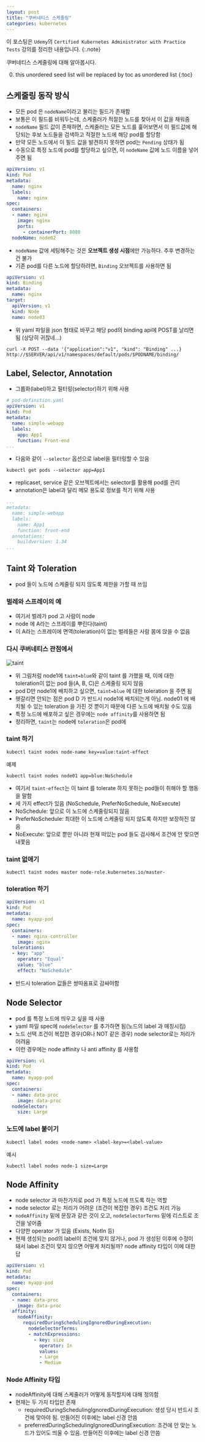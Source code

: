 ```yaml
---
layout: post
title: "쿠버네티스 스케줄링"
categories: kubernetes
---
```


이 포스팅은 `Udemy`의 `Certified Kubernetes Administrator with Practice Tests` 강의를 정리한 내용입니다.
{:.note}

쿠버네티스 스케줄링에 대해 알아봅시다.

0. this unordered seed list will be replaced by toc as unordered list
{:toc}

## 스케줄링 동작 방식

- 모든 pod 은 `nodeName`이라고 불리는 필드가 존재함
- 보통은 이 필드를 비워두는데, 스케줄러가 적절한 노드를 찾아서 이 값을 채워줌
- `nodeName` 필드 값이 존재하면, 스케줄러는 모든 노드를 훑어보면서 이 필드값에 해당되는 후보 노드들을 검색하고 적절한 노드에 해당 pod를 할당함
- 만약 모든 노드에서 이 필드 값을 발견하지 못하면 pod는 `Pending` 상태가 됨
- 수동으로 특정 노드에 pod를 할당하고 싶으면, 이 `nodeName` 값에 노드 이름을 넣어주면 됨

```yaml
apiVersion: v1
kind: Pod
metadata:
  name: nginx
  labels:
    name: nginx
spec:
  containers:
  - name: nginx
    image: nginx
    ports:
      - containerPort: 8080
  nodeName: node02
```

- `nodeName` 값에 세팅해주는 것은 **오브젝트 생성 시점**에만 가능하다. 추후 변경하는 건 불가
- 기존 pod를 다른 노드에 할당하려면, `Binding` 오브젝트를 사용하면 됨

```yaml
apiVersion: v1
kind: Binding
metadata:
  name: nginx
target:
  apiVersion: v1
  kind: Node
  name: node03
```

- 위 yaml 파일을 json 형태로 바꾸고 해당 pod의 binding api에 POST를 날리면 됨 (상당히 귀찮네...)

```
curl -X POST --data '{"application":"v1", "kind": "Binding" ...} http://$SERVER/api/v1/namespaces/default/pods/$PODNAME/binding/
```

## Label, Selector, Annotation

- 그룹화(label)하고 필터링(selector)하기 위해 사용

```yaml
# pod-definition.yaml
apiVersion: v1
kind: Pod
metadata:
  name: simple-webapp
  labels:
    app: App1
    function: Front-end
...
```

- 다음와 같이 `--selector` 옵션으로 label을 필터링할 수 있음

```
kubectl get pods --selector app=App1
```

- replicaset, service 같은 오브젝트에서는 selector를 활용해 pod를 관리
- annotation은 label과 달리 메모 용도로 정보를 적기 위해 사용

```yaml
...
metadata:
  name: simple-webapp
  labels:
    name: App1
    function: front-end
  annotations:
    buildversion: 1.34
...
```

## Taint 와 Toleration

- pod 들이 노드에 스케줄링 되지 않도록 제한을 가할 때 쓰임

### 벌레와 스프레이의 예

- 여기서 벌레가 pod 고 사람이 node
- node 에 A라는 스프레이를 뿌린다(taint)
- 이 A라는 스프레이에 면역(toleration)이 없는 벌레들은 사람 몸에 앉을 수 없음

### 다시 쿠버네티스 관점에서

![taint](/assets/img/k8s-taint.png)

- 위 그림처럼 node1에 `taint=blue`와 같이 taint 를 가했을 때, 이에 대한 toleration이 없는 pod 들(A, B, C)은 스케줄링 되지 않음
- pod D만 node1에 배치하고 싶으면, `taint=blue` 에 대한 toleration 을 주면 됨
- 헷갈리면 안되는 점은 pod D 가 반드시 node1에 배치되는게 아님. node01 에 배치될 수 있는 toleration 을 가진 것 뿐이기 때문에 다른 노드에 배치될 수도 있음
- 특정 노드에 배포하고 싶은 경우에는 `node affinity`를 사용하면 됨
- 정리하면, `taint`는 node에 `toleration`은 pod에

### taint 하기

```
kubectl taint nodes node-name key=value:taint-effect
```

예제

```
kubectl taint nodes node01 app=blue:NoSchedule
```

- 여기서 `taint-effect`는 이 taint 를 tolerate 하지 못하는 pod들이 취해야 할 행동을 말함
- 세 가지 effect가 있음 (NoSchedule, PreferNoSchedule, NoExecute)
- NoSchedule: 앞으로 이 노드에 스케줄링되지 않음
- PreferNoSchedule: 최대한 이 노드에 스케줄링 되지 않도록 하지만 보장하진 않음
- NoExecute: 앞으로 뿐만 아니라 현재 떠있는 pod 들도 검사해서 조건에 안 맞으면 내쫓음

### taint 없애기

```
kubectl taint nodes master node-role.kubernetes.io/master-
```

### toleration 하기

```yaml
apiVersion: v1
kind: Pod
metadata:
  name: myapp-pod
spec:
  containers:
  - name: nginx-controller
    image: nginx
  tolerations:
  - key: "app"
    operator: "Equal"
    value: "blue"
    effect: "NoSchedule"
```

- 반드시 toleration 값들은 쌍따옴표로 감싸야함

## Node Selector

- pod 를 특정 노드에 띄우고 싶을 때 사용
- yaml 파일 spec에 `nodeSelector` 를 추가하면 됨(노드의 label 과 매칭시킴)
- 노드 선택 조건이 복잡한 경우(OR나 NOT 같은 경우) node selector로는 처리가 어려움
- 이런 경우에는 node affinity 나 anti affinity 를 사용함

```yaml
apiVersion: v1
kind: Pod
metadata:
  name: myapp-pod
spec:
  containers:
  - name: data-proc
    image: data-proc
  nodeSelector:
    size: Large
```

### 노드에 label 붙이기

```
kubectl label nodes <node-name> <label-key>=<label-value>
```

예시

```
kubectl label nodes node-1 size=Large
```

## Node Affinity

- node selector 과 마찬가지로 pod 가 특정 노드에 뜨도록 하는 역할
- node selector 로는 처리가 어려운 (조건이 복잡한 경우) 조건도 처리 가능
- `nodeAffinity` 밑에 문장과 같은 것이 오고, `nodeSelectorTerms` 밑에 리스트로 조건을 넣어줌
- 다양한 operator 가 있음 (Exists, NotIn 등)
- 현재 생성되는 pod의 label이 조건에 맞지 않거나, pod 가 생성된 이후에 수정이 돼서 label 조건이 맞지 않으면 어떻게 처리될까? node affinity 타입이 이에 대한 답

```yaml
apiVersion: v1
kind: Pod
metadata:
  name: myapp-pod
spec:
  containers:
  - name: data-proc
    image: data-proc
  affinity:
    nodeAffinity:
      requiredDuringSchedulingIgnoredDuringExecution:
        nodeSelectorTerms:
        - matchExpressions:
          - key: size
            operator: In
            values:
            - Large
            - Medium
```

### Node Affinity 타입

- nodeAffinity에 대해 스케줄러가 어떻게 동작할지에 대해 정의함
- 현재는 두 가지 타입만 존재
  - requiredDuringSchedulingIgnoredDuringExecution: 생성 당시 반드시 조건에 맞아야 됨. 만들어진 이후에는 label 신경 안씀
  - preferredDuringSchedulingIgnoredDuringExecution: 조건에 안 맞는 노드가 있어도 띄울 수 있음. 만들어진 이후에는 label 신경 안씀

